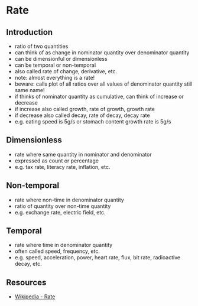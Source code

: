 # Rate



## Introduction

- ratio of two quantities
- can think of as change in nominator quantity over denominator quantity
- can be dimensionful or dimensionless
- can be temporal or non-temporal
- also called rate of change, derivative, etc.
- note: almost everything is a rate!
- beware: calls plot of all ratios over all values of denominator quantity still same name!
- if thinks of nominator quantity as cumulative, can think of increase or decrease
- if increase also called growth, rate of growth, growth rate
- if decrease also called decay, rate of decay, decay rate
- e.g. eating speed is 5g/s or stomach content growth rate is 5g/s



## Dimensionless

- rate where same quantity in nominator and denominator
- expressed as count or percentage
- e.g. tax rate, literacy rate, inflation, etc.



## Non-temporal

- rate where non-time in denominator quantity
- ratio of quantity over non-time quantity
- e.g. exchange rate, electric field, etc.



## Temporal

- rate where time in denominator quantity
- often called speed, frequency, etc.
- e.g. speed, acceleration, power, heart rate, flux, bit rate, radioactive decay, etc.



## Resources

- [Wikipedia - Rate](https://en.wikipedia.org/wiki/Rate_(mathematics))
